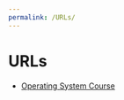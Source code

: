 ```yaml
---
permalink: /URLs/
---
```

<body>
  <h1> URLs </h1>
  <ul>
    <li> <a href="http://os.vlsm.org/"> Operating System Course </a> </li>
  </ul>
</body>
